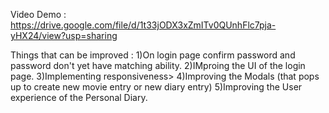 

Video Demo : https://drive.google.com/file/d/1t33jODX3xZmITv0QUnhFlc7pja-yHX24/view?usp=sharing

Things that can be improved :
1)On login page confirm password and password don't yet have matching ability.
2)IMproing the UI of the login page.
3)Implementing responsiveness>
4)Improving the Modals (that pops up to create new movie entry or new diary entry)
5)Improving the User experience of the Personal Diary.

